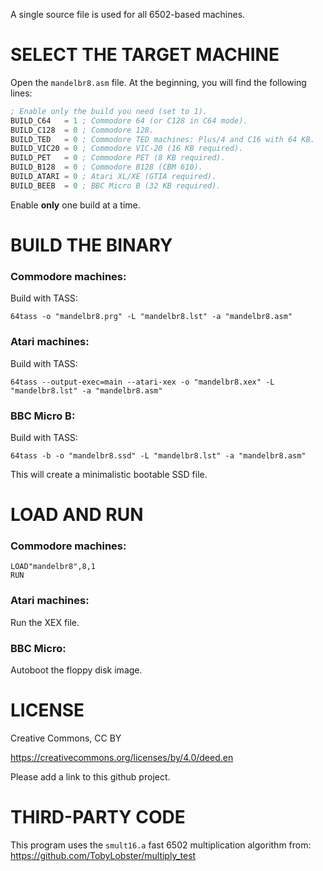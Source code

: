 A single source file is used for all 6502-based machines.

# SELECT THE TARGET MACHINE

Open the ```mandelbr8.asm``` file. At the beginning, you will find the following lines:

```asm
; Enable only the build you need (set to 1).
BUILD_C64   = 1 ; Commodore 64 (or C128 in C64 mode).
BUILD_C128  = 0 ; Commodore 128.
BUILD_TED   = 0 ; Commodore TED machines: Plus/4 and C16 with 64 KB.
BUILD_VIC20 = 0 ; Commodore VIC-20 (16 KB required).
BUILD_PET   = 0 ; Commodore PET (8 KB required).
BUILD_B128  = 0 ; Commodore B128 (CBM 610).
BUILD_ATARI = 0 ; Atari XL/XE (GTIA required).
BUILD_BEEB  = 0 ; BBC Micro B (32 KB required).
```

Enable **only** one build at a time.

# BUILD THE BINARY

### Commodore machines:

Build with TASS:

```64tass -o "mandelbr8.prg" -L "mandelbr8.lst" -a "mandelbr8.asm"```

### Atari machines:

Build with TASS:

```64tass --output-exec=main --atari-xex -o "mandelbr8.xex" -L "mandelbr8.lst" -a "mandelbr8.asm"```

### BBC Micro B:

Build with TASS:

```64tass -b -o "mandelbr8.ssd" -L "mandelbr8.lst" -a "mandelbr8.asm"```

This will create a minimalistic bootable SSD file.

# LOAD AND RUN

### Commodore machines:
```
LOAD"mandelbr8",8,1
RUN
```

### Atari machines:
Run the XEX file.


### BBC Micro:
Autoboot the floppy disk image.


# LICENSE

Creative Commons, CC BY

https://creativecommons.org/licenses/by/4.0/deed.en

Please add a link to this github project.

# THIRD-PARTY CODE

This program uses the ```smult16.a``` fast 6502 multiplication algorithm from:
https://github.com/TobyLobster/multiply_test

